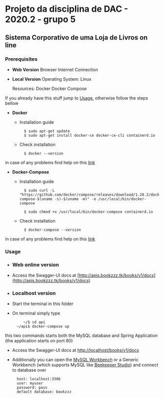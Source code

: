# Projeto da disciplina de DAC - 2020.2 - grupo 5
## Sistema Corporativo de uma Loja de Livros on line


### Prerequisites
- **Web Version**
Browser
Internet Connection

- **Local Version**
	Operating System: 
			Linux

	Resources: 
			Docker
			Docker Compose
			

If you already have this stuff jump to [Usage](#usage), otherwise follow the steps bellow
	
- **Docker**
	- Installation guide 
	
			$ sudo apt-get update
 			$ sudo apt-get install docker-ce docker-ce-cli containerd.io
	- Check installation
			
			$ docker --version
in case of any problems find help on this [link](https://docs.docker.com/engine/install/)
		
- **Docker-Compose**
	- Installation guide 
	
			$ sudo curl -L "https://github.com/docker/compose/releases/download/1.28.2/docker-compose-$(uname -s)-$(uname -m)" -o /usr/local/bin/docker-compose

 			$ sudo chmod +x /usr/local/bin/docker-compose containerd.io
	- Check installation
			
			$ docker-compose --version
in case of any problems find help on this [link](https://docs.docker.com/compose/install/)


### Usage
- ### Web online version
- Access the Swagger-UI docs at [http://apis.bookzzz.tk/books/v1/docs](http://apis.bookzzz.tk/books/v1/docs)

- ### Localhost version
- Start the terminal in this folder
- On terminal simply type
		
		   ~/$ cd api
		~/api$ docker-compose up 
this two commands starts both the MySQL database and Spring Application (the application starts on port 80)
- Access the Swagger-UI docs at [http://localhost/books/v1/docs](http://localhost/books/v1/docs)
- Additionally you can open the [MySQL Workbench](https://www.mysql.com/products/workbench/) or a Generic Workbench (which supports MySQL like [Beekeeper Studio](https://www.beekeeperstudio.io/)) and connect to database over 

		host: localhost:3306
		user: myuser
		password: pass
		default database: bookzzz




